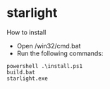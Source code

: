 # starlight
How to install
  - Open /win32/cmd.bat
  - Run the following commands:
```
powershell .\install.ps1
build.bat
starlight.exe
```
